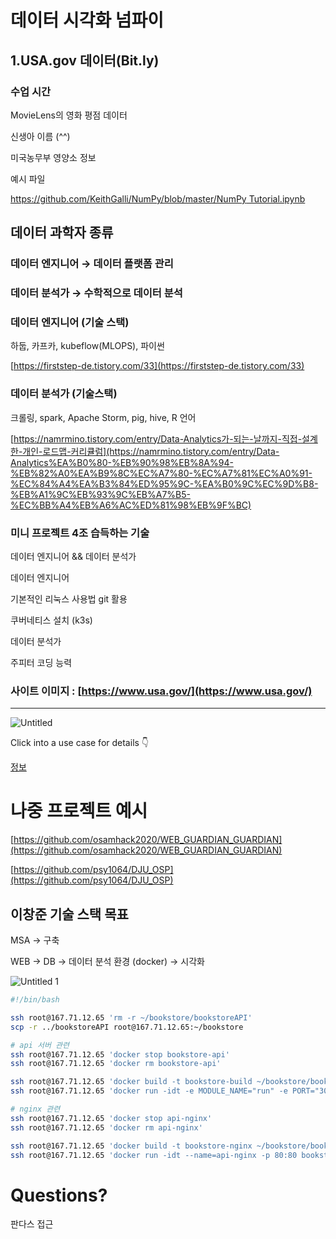 # 데이터 시각화 넘파이

## 1.USA.gov 데이터(Bit.ly)

### 수업 시간 

MovieLens의 영화 평점 데이터

신생아 이름 (^^)

미국농무부 영양소 정보

예시 파일

[https://github.com/KeithGalli/NumPy/blob/master/NumPy Tutorial.ipynb](https://github.com/KeithGalli/NumPy/blob/master/NumPy%20Tutorial.ipynb)

## 데이터 과학자 종류

### 데이터 엔지니어  → 데이터 플랫폼 관리

### 데이터 분석가 → 수학적으로 데이터 분석

### 데이터 엔지니어 (기술 스택)

하둡, 카프카, kubeflow(MLOPS), 파이썬

[https://firststep-de.tistory.com/33](https://firststep-de.tistory.com/33)

### 데이터 분석가 (기술스택)

크롤링, spark, Apache Storm, pig, hive,  R 언어

[https://namrmino.tistory.com/entry/Data-Analytics가-되는-날까지-직접-설계한-개인-로드맵-커리큘럼](https://namrmino.tistory.com/entry/Data-Analytics%EA%B0%80-%EB%90%98%EB%8A%94-%EB%82%A0%EA%B9%8C%EC%A7%80-%EC%A7%81%EC%A0%91-%EC%84%A4%EA%B3%84%ED%95%9C-%EA%B0%9C%EC%9D%B8-%EB%A1%9C%EB%93%9C%EB%A7%B5-%EC%BB%A4%EB%A6%AC%ED%81%98%EB%9F%BC)

### 미니 프로젝트 4조 습득하는 기술

데이터 엔지니어 && 데이터 분석가

데이터 엔지니어 

기본적인 리눅스 사용법 git 활용

쿠버네티스 설치 (k3s)

데이터 분석가 

주피터 코딩 능력

### 사이트 이미지 :  [https://www.usa.gov/](https://www.usa.gov/)

---

![Untitled](https://user-images.githubusercontent.com/68671394/131781261-d4e730ae-455a-4408-afe9-1cc2a4746d06.png)


Click into a use case for details 👇

[정보](https://www.notion.so/59d8216ed5d2427abbe884c2b034863a)

# 나중 프로젝트 예시

[https://github.com/osamhack2020/WEB_GUARDIAN_GUARDIAN](https://github.com/osamhack2020/WEB_GUARDIAN_GUARDIAN)

[https://github.com/psy1064/DJU_OSP](https://github.com/psy1064/DJU_OSP)

## 이창준 기술 스택 목표

MSA → 구축

WEB → DB → 데이터 분석 환경 (docker) → 시각화


![Untitled 1](https://user-images.githubusercontent.com/68671394/131781294-27451879-bff4-4c06-a292-61031cdf443b.png)

```bash
#!/bin/bash

ssh root@167.71.12.65 'rm -r ~/bookstore/bookstoreAPI'
scp -r ../bookstoreAPI root@167.71.12.65:~/bookstore

# api 서버 관련
ssh root@167.71.12.65 'docker stop bookstore-api'
ssh root@167.71.12.65 'docker rm bookstore-api'

ssh root@167.71.12.65 'docker build -t bookstore-build ~/bookstore/bookstoreAPI'
ssh root@167.71.12.65 'docker run -idt -e MODULE_NAME="run" -e PORT="3000" -e PRODUCTION="true" -p 3000:3000 --name=bookstore-api bookstore-build'

# nginx 관련
ssh root@167.71.12.65 'docker stop api-nginx'
ssh root@167.71.12.65 'docker rm api-nginx'

ssh root@167.71.12.65 'docker build -t bookstore-nginx ~/bookstore/bookstoreAPI/nginx-reverse-proxy'
ssh root@167.71.12.65 'docker run -idt --name=api-nginx -p 80:80 bookstore-nginx'
```

# Questions?

판다스 접근
